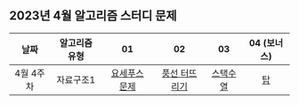 ## 2023년 4월 알고리즘 스터디 문제

| 날짜 | 알고리즘 유형 | 01 | 02 | 03 | 04 (보너스) |
| :-----: | :-----: | :-----: | :-----: | :-----: | :-----: |
| 4월 4주차 | 자료구조1 | [요세푸스 문제](https://www.acmicpc.net/problem/1158) | [풍선 터뜨리기](https://www.acmicpc.net/problem/2346) | [스택수열](https://www.acmicpc.net/problem/1874) | [탑](https://www.acmicpc.net/problem/2493) |
